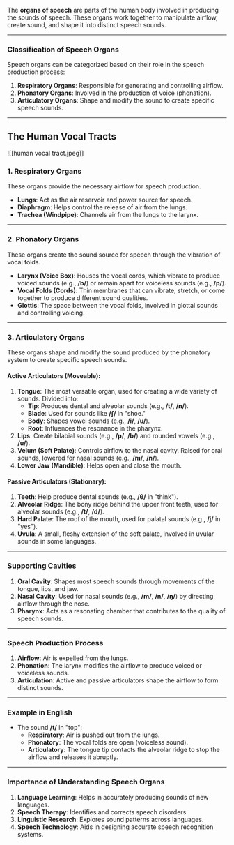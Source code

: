 The **organs of speech** are parts of the human body involved in producing the sounds of speech. These organs work together to manipulate airflow, create sound, and shape it into distinct speech sounds.

---

### Classification of Speech Organs

Speech organs can be categorized based on their role in the speech production process:

1. **Respiratory Organs**: Responsible for generating and controlling airflow.
2. **Phonatory Organs**: Involved in the production of voice (phonation).
3. **Articulatory Organs**: Shape and modify the sound to create specific speech sounds.

---
## The Human Vocal Tracts
![[human vocal tract.jpeg]]
### 1. **Respiratory Organs**

These organs provide the necessary airflow for speech production.

- **Lungs**: Act as the air reservoir and power source for speech.
- **Diaphragm**: Helps control the release of air from the lungs.
- **Trachea (Windpipe)**: Channels air from the lungs to the larynx.

---

### 2. **Phonatory Organs**

These organs create the sound source for speech through the vibration of vocal folds.

- **Larynx (Voice Box)**: Houses the vocal cords, which vibrate to produce voiced sounds (e.g., **/b/**) or remain apart for voiceless sounds (e.g., **/p/**).
- **Vocal Folds (Cords)**: Thin membranes that can vibrate, stretch, or come together to produce different sound qualities.
- **Glottis**: The space between the vocal folds, involved in glottal sounds and controlling voicing.

---

### 3. **Articulatory Organs**

These organs shape and modify the sound produced by the phonatory system to create specific speech sounds.

#### **Active Articulators** (Moveable):

1. **Tongue**: The most versatile organ, used for creating a wide variety of sounds. Divided into:
    - **Tip**: Produces dental and alveolar sounds (e.g., **/t/**, **/n/**).
    - **Blade**: Used for sounds like **/ʃ/** in "shoe."
    - **Body**: Shapes vowel sounds (e.g., **/i/**, **/u/**).
    - **Root**: Influences the resonance in the pharynx.
2. **Lips**: Create bilabial sounds (e.g., **/p/**, **/b/**) and rounded vowels (e.g., **/u/**).
3. **Velum (Soft Palate)**: Controls airflow to the nasal cavity. Raised for oral sounds, lowered for nasal sounds (e.g., **/m/**, **/n/**).
4. **Lower Jaw (Mandible)**: Helps open and close the mouth.

#### **Passive Articulators** (Stationary):

1. **Teeth**: Help produce dental sounds (e.g., **/θ/** in "think").
2. **Alveolar Ridge**: The bony ridge behind the upper front teeth, used for alveolar sounds (e.g., **/t/**, **/d/**).
3. **Hard Palate**: The roof of the mouth, used for palatal sounds (e.g., **/j/** in "yes").
4. **Uvula**: A small, fleshy extension of the soft palate, involved in uvular sounds in some languages.

---

### Supporting Cavities

1. **Oral Cavity**: Shapes most speech sounds through movements of the tongue, lips, and jaw.
2. **Nasal Cavity**: Used for nasal sounds (e.g., **/m/**, **/n/**, **/ŋ/**) by directing airflow through the nose.
3. **Pharynx**: Acts as a resonating chamber that contributes to the quality of speech sounds.

---

### Speech Production Process

1. **Airflow**: Air is expelled from the lungs.
2. **Phonation**: The larynx modifies the airflow to produce voiced or voiceless sounds.
3. **Articulation**: Active and passive articulators shape the airflow to form distinct sounds.

---

### Example in English

- The sound **/t/** in "top":
    - **Respiratory**: Air is pushed out from the lungs.
    - **Phonatory**: The vocal folds are open (voiceless sound).
    - **Articulatory**: The tongue tip contacts the alveolar ridge to stop the airflow and releases it abruptly.

---

### Importance of Understanding Speech Organs

1. **Language Learning**: Helps in accurately producing sounds of new languages.
2. **Speech Therapy**: Identifies and corrects speech disorders.
3. **Linguistic Research**: Explores sound patterns across languages.
4. **Speech Technology**: Aids in designing accurate speech recognition systems.